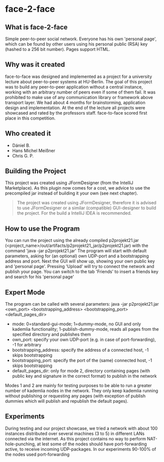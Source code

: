 # face-2-face

## What is face-2-face
Simple peer-to-peer social network. Everyone has his own 'personal page', which can be found by other users using his personal public (RSA) key (hashed to a 256 bit number). Pages support HTML.

## Why was it created
face-to-face was designed and implemented as a project for a university lecture about peer-to-peer systems at HU-Berlin. The goal of this project was to build any peer-to-peer application without a central instance, working with an arbitrary number of peers even if some of them fail. It was prohibited to make use of any communication library or framework above transport layer. We had about 4 months for brainstorming, application design and implementation. At the end of the lecture all projects were showcased and rated by the professors staff. face-to-face scored first place in this competition.

## Who created it
* Dániel B.
* Hans Michel Meißner
* Chris G. P.

## Building the Project
This project was created using JFormDesigner (from the IntelliJ Marketplace). As this plugin now comes for a cost, we advice to use the precompiled jar instead of building it your own (see next chapter).
> The project was created using JFormDesigner, therefore it is advised to use JFormDesigner or a similar (compatible) GUI-designer to build the project. For the build a IntelliJ IDEA is recommended.

## How to use the Program
You can run the project using the already compiled p2projekt21.jar (<project_name>/out/artifacts/p2projekt21_jar/p2projekt21.jar) with the command 'java -jar p2projekt21.jar'
The program will start with default parameters, asking for (an optional) own UDP-port and a bootstrapping address and port.
Next the GUI will show up, showing your own public key and 'personal page'. Pressing 'Upload' will try to connect the network and publish your page. You can switch to the tab 'Friends' to insert a friends key and search for his 'personal page'

## Expert Mode
The program can be called with several parameters:
java -jar p2projekt21.jar <mode> <own_port> <bootstrapping_address> <bootstrapping_port> <default_pages_dir>
- mode: 0=standard-gui-mode; 1=dummy-mode, no GUI and only kademlia functionality; 1-publish-dummy-mode, reads all pages from the specified directory and publishes them
- own_port: specify your own UDP-port (e.g. in case of port-forwarding), -1 for arbitrary
- bootstrapping_address: specify the address of a connected host, -1 skips bootstrapping
- bootstrapping_port: specify the port of the (same) connected host, -1 skips bootstrapping
- default_pages_dir: only for mode 2, directory containing pages (with public key and signature in the correct format) to publish in the network

Modes 1 and 2 are mainly for testing purposes to be able to run a greater number of kademlia nodes in the network. They only keep kademlia running without publishing or requesting any pages (with exception of publish dummies which will publish and republish the default pages).

## Experiments
During testing and our project showcase, we tried a network with about 100 instances distributed over several machines (3 to 5) in different LANs connected via the internet. As this project contains no way to perform NAT-hole-punching, at lest some of the nodes should have port-forwarding active, to receive incoming UDP-packages. In our experiments 90-100% of the nodes used port-forwarding
